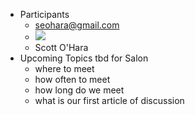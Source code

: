 - Participants
	- seohara@gmail.com
	- ![](https://lh3.googleusercontent.com/contacts/ANvYiodHc202xpBzr-2YNpqJkUJiw5Kg_EpGoV0RUuCG2Bxc6ILysuT-=s48-p)
	- Scott O'Hara
- Upcoming Topics tbd for Salon
	- where to meet
	- how often to meet
	- how long do we meet
	- what is our first article of discussion